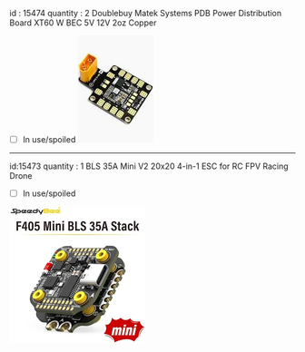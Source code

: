 id : 15474
quantity : 2
Doublebuy Matek Systems PDB Power Distribution Board XT60 W BEC 5V 12V 2oz Copper
- [ ] In use/spoiled
![](Pasted%20image%2020241020015559.webp)
---
id:15473
quantity : 1
BLS 35A Mini V2 20x20 4-in-1 ESC for RC FPV Racing Drone
- [ ] In use/spoiled

![](Pasted%20image%2020241020020032.webp)
